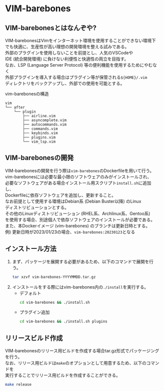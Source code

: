 # VIM-barebones

## VIM-barebonesとはなんぞや?
VIM-barebonesはVimをインターネット環境を使用することができない環境下 \
でも快適に、生産性が高い理想の開発環境を整える試みである。 \
外部のプラグインを使用しないことを前提とし、人気のVSCodeや \
IDE (統合開発環境) に負けない利便性と快適性の両立を目指す。 \
なお、LSP (Language Server Protocol) 等の便利機能を使用するためにやむなく \
外部プラグインを導入する場合はプラグイン等が保管される`${HOME}/.vim` \
ディレクトリをバックアップし、外部での使用を可能とする。

vim-barebonesの構造
```
vim
└── after
    └── plugin
        ├── airline.vim
        ├── asyncomplete.vim
        ├── autocommands.vim
        ├── commands.vim
        ├── keybinds.vim
        ├── plugins.vim
        └── vim_lsp.vim
```

## VIM-barebonesの開発
VIM-barebonesの開発を行う際は`vim-barebones`のDockerfileを用いて行う。 \
vim-barebonesには必要な最小限のソフトウェアのみがインストールされ、 \
必要なソフトウェアがある場合インストール用スクリプト`install.sh`に追加し、 \
Dockerfileに依存ソフトウェアを追加し、更新すること。 \
なお前提として使用する環境はDebian系 (Debian Buster以降) のLinux \
ディストリビューションとする。 \
その他のLinuxディストリビューション (RHEL系、Archlinux系、Gentoo系) \
を使用する場合、別途個人で依存ソフトウェアのインストールが必要である。 \
また、本Dockerイメージ (vim-barebones) のブランチは更新日時とする。 \
    例) 更新日時が2023/01/23の場合、`vim-barebones:20230123`となる

## インストール方法
1. まず、パッケージを展開する必要があるため、以下のコマンドで展開を行う。
    ``` bash
    tar xzvf vim-barebones-YYYYMMDD.tar.gz
    ```
2. インストールをする際にはvim-barebones内の`./install`を実行する。
    - デフォルト
        ``` bash
        cd vim-barebones && ./install.sh
        ```
    - プラグイン追加
        ```bash
        cd vim-barebones && ./install.sh plugins
        ```

## リリースビルド作成
VIM-barebonesのリリース用ビルドを作成する場合tar.gz形式でパッケージングを行う。 \
なお、リリース用ビルドは`make`のオプションとして用意するため、以下のコマンドを \
実行することでリリース用ビルドを作成することができる。
``` bash
make release
```

